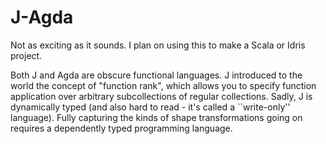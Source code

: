 J-Agda
=======================================

Not as exciting as it sounds. I plan on using this to make a Scala or Idris
project.

Both J and Agda are obscure functional languages. J introduced to the world
the concept of "function rank", which allows you to specify function
application over arbitrary subcollections of regular collections. Sadly, J is
dynamically typed (and also hard to read - it's called a ``write-only'' 
language). Fully capturing the kinds of shape transformations going on requires
a dependently typed programming language.
